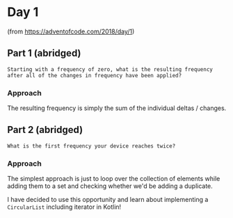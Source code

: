 # Day 1
(from https://adventofcode.com/2018/day/1)

## Part 1 (abridged)
`Starting with a frequency of zero, what is the resulting frequency after all of the changes in frequency have been applied?`

### Approach
The resulting frequency is simply the sum of the individual deltas / changes.

## Part 2 (abridged)
`What is the first frequency your device reaches twice?`

### Approach
The simplest approach is just to loop over the collection of elements while adding them to a set and checking whether we'd be adding a duplicate.

I have decided to use this opportunity and learn about implementing a `CircularList` including iterator in Kotlin!